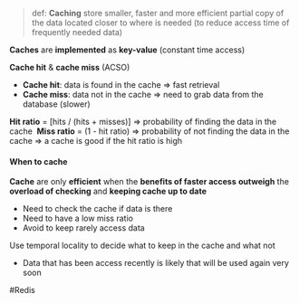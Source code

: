 >def: **Caching**
	 store smaller, faster and more efficient partial copy of the data located closer to where is needed (to reduce access time of frequently needed data)

**Caches** are **implemented** as **key-value** (constant time access)

**Cache hit** & **cache miss** (ACSO)
- **Cache hit**: data is found in the cache ⇒ fast retrieval 
- **Cache miss**: data not in the cache ⇒ need to grab data from the database (slower)

**Hit ratio** = [hits / (hits + misses)] ⇒ probability of finding the data in the cache 
**Miss ratio** = (1 - hit ratio) ⇒ probability of not finding the data in the cache
⇒ a cache is good if the hit ratio is high

  

#### When to cache

**Cache** are only **efficient** when the **benefits of faster access** **outweigh** the **overload of checking** and **keeping cache up to date**

- Need to check the cache if data is there
- Need to have a low miss ratio
- Avoid to keep rarely access data

Use temporal locality to decide what to keep in the cache and what not
- Data that has been access recently is likely that will be used again very soon

#Redis